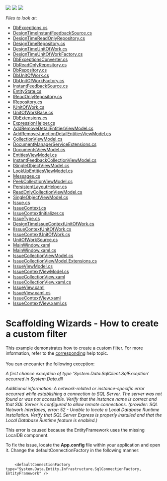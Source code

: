 <!-- default badges list -->
![](https://img.shields.io/endpoint?url=https://codecentral.devexpress.com/api/v1/VersionRange/128659284/15.2.4%2B)
[![](https://img.shields.io/badge/Open_in_DevExpress_Support_Center-FF7200?style=flat-square&logo=DevExpress&logoColor=white)](https://supportcenter.devexpress.com/ticket/details/T111346)
[![](https://img.shields.io/badge/📖_How_to_use_DevExpress_Examples-e9f6fc?style=flat-square)](https://docs.devexpress.com/GeneralInformation/403183)
<!-- default badges end -->
<!-- default file list -->
*Files to look at*:

* [DbExceptions.cs](./CS/Scaffolding.CustomFilter/Common/DataModel/DbExceptions.cs)
* [DesignTimeInstantFeedbackSource.cs](./CS/Scaffolding.CustomFilter/Common/DataModel/DesignTime/DesignTimeInstantFeedbackSource.cs)
* [DesignTimeReadOnlyRepository.cs](./CS/Scaffolding.CustomFilter/Common/DataModel/DesignTime/DesignTimeReadOnlyRepository.cs)
* [DesignTimeRepository.cs](./CS/Scaffolding.CustomFilter/Common/DataModel/DesignTime/DesignTimeRepository.cs)
* [DesignTimeUnitOfWork.cs](./CS/Scaffolding.CustomFilter/Common/DataModel/DesignTime/DesignTimeUnitOfWork.cs)
* [DesignTimeUnitOfWorkFactory.cs](./CS/Scaffolding.CustomFilter/Common/DataModel/DesignTime/DesignTimeUnitOfWorkFactory.cs)
* [DbExceptionsConverter.cs](./CS/Scaffolding.CustomFilter/Common/DataModel/EntityFramework/DbExceptionsConverter.cs)
* [DbReadOnlyRepository.cs](./CS/Scaffolding.CustomFilter/Common/DataModel/EntityFramework/DbReadOnlyRepository.cs)
* [DbRepository.cs](./CS/Scaffolding.CustomFilter/Common/DataModel/EntityFramework/DbRepository.cs)
* [DbUnitOfWork.cs](./CS/Scaffolding.CustomFilter/Common/DataModel/EntityFramework/DbUnitOfWork.cs)
* [DbUnitOfWorkFactory.cs](./CS/Scaffolding.CustomFilter/Common/DataModel/EntityFramework/DbUnitOfWorkFactory.cs)
* [InstantFeedbackSource.cs](./CS/Scaffolding.CustomFilter/Common/DataModel/EntityFramework/InstantFeedbackSource.cs)
* [EntityState.cs](./CS/Scaffolding.CustomFilter/Common/DataModel/EntityState.cs)
* [IReadOnlyRepository.cs](./CS/Scaffolding.CustomFilter/Common/DataModel/IReadOnlyRepository.cs)
* [IRepository.cs](./CS/Scaffolding.CustomFilter/Common/DataModel/IRepository.cs)
* [IUnitOfWork.cs](./CS/Scaffolding.CustomFilter/Common/DataModel/IUnitOfWork.cs)
* [UnitOfWorkBase.cs](./CS/Scaffolding.CustomFilter/Common/DataModel/UnitOfWorkBase.cs)
* [DbExtensions.cs](./CS/Scaffolding.CustomFilter/Common/Utils/DbExtensions.cs)
* [ExpressionHelper.cs](./CS/Scaffolding.CustomFilter/Common/Utils/ExpressionHelper.cs)
* [AddRemoveDetailEntitiesViewModel.cs](./CS/Scaffolding.CustomFilter/Common/ViewModel/AddRemoveDetailEntitiesViewModel.cs)
* [AddRemoveJunctionDetailEntitiesViewModel.cs](./CS/Scaffolding.CustomFilter/Common/ViewModel/AddRemoveJunctionDetailEntitiesViewModel.cs)
* [CollectionViewModel.cs](./CS/Scaffolding.CustomFilter/Common/ViewModel/CollectionViewModel.cs)
* [DocumentManagerServiceExtensions.cs](./CS/Scaffolding.CustomFilter/Common/ViewModel/DocumentManagerServiceExtensions.cs)
* [DocumentsViewModel.cs](./CS/Scaffolding.CustomFilter/Common/ViewModel/DocumentsViewModel.cs)
* [EntitiesViewModel.cs](./CS/Scaffolding.CustomFilter/Common/ViewModel/EntitiesViewModel.cs)
* [InstantFeedbackCollectionViewModel.cs](./CS/Scaffolding.CustomFilter/Common/ViewModel/InstantFeedbackCollectionViewModel.cs)
* [ISingleObjectViewModel.cs](./CS/Scaffolding.CustomFilter/Common/ViewModel/ISingleObjectViewModel.cs)
* [LookUpEntitiesViewModel.cs](./CS/Scaffolding.CustomFilter/Common/ViewModel/LookUpEntitiesViewModel.cs)
* [Messages.cs](./CS/Scaffolding.CustomFilter/Common/ViewModel/Messages.cs)
* [PeekCollectionViewModel.cs](./CS/Scaffolding.CustomFilter/Common/ViewModel/PeekCollectionViewModel.cs)
* [PersistentLayoutHelper.cs](./CS/Scaffolding.CustomFilter/Common/ViewModel/PersistentLayoutHelper.cs)
* [ReadOnlyCollectionViewModel.cs](./CS/Scaffolding.CustomFilter/Common/ViewModel/ReadOnlyCollectionViewModel.cs)
* [SingleObjectViewModel.cs](./CS/Scaffolding.CustomFilter/Common/ViewModel/SingleObjectViewModel.cs)
* [Issue.cs](./CS/Scaffolding.CustomFilter/Data/Issue.cs)
* [IssueContext.cs](./CS/Scaffolding.CustomFilter/Data/IssueContext.cs)
* [IssueContextInitializer.cs](./CS/Scaffolding.CustomFilter/Data/IssueContextInitializer.cs)
* [IssueType.cs](./CS/Scaffolding.CustomFilter/Data/IssueType.cs)
* [DesignTimeIssueContextUnitOfWork.cs](./CS/Scaffolding.CustomFilter/IssueContextDataModel/DesignTimeIssueContextUnitOfWork.cs)
* [IIssueContextUnitOfWork.cs](./CS/Scaffolding.CustomFilter/IssueContextDataModel/IIssueContextUnitOfWork.cs)
* [IssueContextUnitOfWork.cs](./CS/Scaffolding.CustomFilter/IssueContextDataModel/IssueContextUnitOfWork.cs)
* [UnitOfWorkSource.cs](./CS/Scaffolding.CustomFilter/IssueContextDataModel/UnitOfWorkSource.cs)
* [MainWindow.xaml](./CS/Scaffolding.CustomFilter/MainWindow.xaml)
* [MainWindow.xaml.cs](./CS/Scaffolding.CustomFilter/MainWindow.xaml.cs)
* [IssueCollectionViewModel.cs](./CS/Scaffolding.CustomFilter/ViewModels/Issue/IssueCollectionViewModel.cs)
* [IssueCollectionViewModel.Extensions.cs](./CS/Scaffolding.CustomFilter/ViewModels/Issue/IssueCollectionViewModel.Extensions.cs)
* [IssueViewModel.cs](./CS/Scaffolding.CustomFilter/ViewModels/Issue/IssueViewModel.cs)
* [IssueContextViewModel.cs](./CS/Scaffolding.CustomFilter/ViewModels/IssueContextViewModel.cs)
* [IssueCollectionView.xaml](./CS/Scaffolding.CustomFilter/Views/Issue/IssueCollectionView.xaml)
* [IssueCollectionView.xaml.cs](./CS/Scaffolding.CustomFilter/Views/Issue/IssueCollectionView.xaml.cs)
* [IssueView.xaml](./CS/Scaffolding.CustomFilter/Views/Issue/IssueView.xaml)
* [IssueView.xaml.cs](./CS/Scaffolding.CustomFilter/Views/Issue/IssueView.xaml.cs)
* [IssueContextView.xaml](./CS/Scaffolding.CustomFilter/Views/IssueContextView.xaml)
* [IssueContextView.xaml.cs](./CS/Scaffolding.CustomFilter/Views/IssueContextView.xaml.cs)
<!-- default file list end -->
# Scaffolding Wizards - How to create a custom filter


<p>This example demonstrates how to create a custom filter. For more information, refer to the <a href="https://documentation.devexpress.com/#WPF/CustomDocument17152">corresponding</a> help topic.<br /><br />You can encounter the following exception:</p>
<p><em>A first chance exception of type 'System.Data.SqlClient.SqlException' occurred in System.Data.dll</em></p>
<p><em>Additional information: A network-related or instance-specific error occurred while establishing a connection to SQL Server. The server was not found or was not accessible. Verify that the instance name is correct and that SQL Server is configured to allow remote connections. (provider: SQL Network Interfaces, error: 52 - Unable to locate a Local Database Runtime installation. Verify that SQL Server Express is properly installed and that the Local Database Runtime feature is enabled.)</em></p>
<p>This error is caused because the EntityFramework uses the missing LocalDB component.</p>
<p>To fix the issue, locate the <strong>App.config</strong> file within your application and open it. Change the defaultConnectionFactory in the following manner:<br /><br /></p>


```xaml
    <defaultConnectionFactory type="System.Data.Entity.Infrastructure.SqlConnectionFactory, EntityFramework" /> 

```



<br/>


